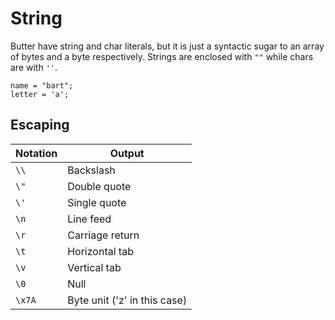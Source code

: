 # String

Butter have string and char literals, but it is just a syntactic sugar to an array of bytes and a byte respectively. Strings are enclosed with `""` while chars are with `''`.

```butter
name = "bart";
letter = 'a';
```

## Escaping

| Notation | Output                       |
| -------- | ---------------------------- |
| `\\`     | Backslash                    |
| `\"`     | Double quote                 |
| `\'`     | Single quote                 |
| `\n`     | Line feed                    |
| `\r`     | Carriage return              |
| `\t`     | Horizontal tab               |
| `\v`     | Vertical tab                 |
| `\0`     | Null                         |
| `\x7A`   | Byte unit ('z' in this case) |
